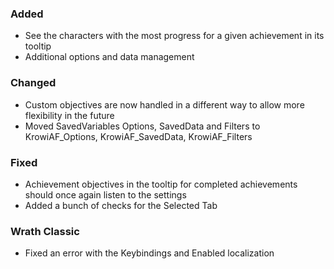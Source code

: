 <p><h3>Added</h3></p>
<ul>
<li>See the characters with the most progress for a given achievement in its tooltip</li>
<li>Additional options and data management</li>
</ul>
<p><h3>Changed</h3></p>
<ul>
<li>Custom objectives are now handled in a different way to allow more flexibility in the future</li>
<li>Moved SavedVariables Options, SavedData and Filters to KrowiAF_Options, KrowiAF_SavedData, KrowiAF_Filters</li>
</ul>
<p><h3>Fixed</h3></p>
<ul>
<li>Achievement objectives in the tooltip for completed achievements should once again listen to the settings</li>
<li>Added a bunch of checks for the Selected Tab</li>
</ul>
<p><h3>Wrath Classic</h3></p>
<ul>
<li>Fixed an error with the Keybindings and Enabled localization</li>
</ul>
